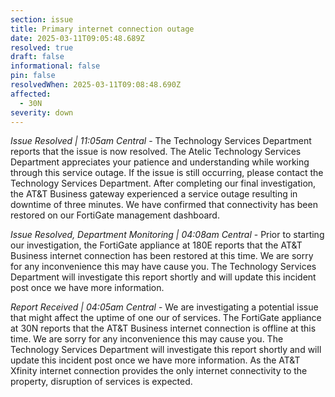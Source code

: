 ```yaml
---
section: issue
title: Primary internet connection outage
date: 2025-03-11T09:05:48.689Z
resolved: true
draft: false
informational: false
pin: false
resolvedWhen: 2025-03-11T09:08:48.690Z
affected:
  - 30N
severity: down
---
```

*Issue Resolved | 11:05am Central* - The Technology Services Department reports that the issue is now resolved. The Atelic Technology Services Department appreciates your patience and understanding while working through this service outage. If the issue is still occurring, please contact the Technology Services Department. After completing our final investigation, the AT&T Business gateway experienced a service outage resulting in downtime of three minutes. We have confirmed that connectivity has been restored on our FortiGate management dashboard.

*Issue Resolved, Department Monitoring | 04:08am Central* - Prior to starting our investigation, the FortiGate appliance at 180E reports that the AT&T Business internet connection has been restored at this time. We are sorry for any inconvenience this may have cause you. The Technology Services Department will investigate this report shortly and will update this incident post once we have more information.

*Report Received | 04:05am Central* - We are investigating a potential issue that might affect the uptime of one our of services. The FortiGate appliance at 30N reports that the AT&T Business internet connection is offline at this time. We are sorry for any inconvenience this may cause you. The Technology Services Department will investigate this report shortly and will update this incident post once we have more information. As the AT&T Xfinity internet connection provides the only internet connectivity to the property, disruption of services is expected.